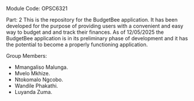 Module Code: OPSC6321

Part: 2
This is the repository for the BudgetBee application. It has been developed for the purpose of providing users with a convenient and easy way to budget and and track their finances. As of 12/05/2025 the BudgetBee application is in its preliminary phase of development and it has the potential to become a properly functioning application.


Group Members:
- Mmangaliso Malunga.
- Mvelo Mkhize.
- Ntokomalo Ngcobo.
- Wandile Phakathi.
- Luyanda Zuma.
